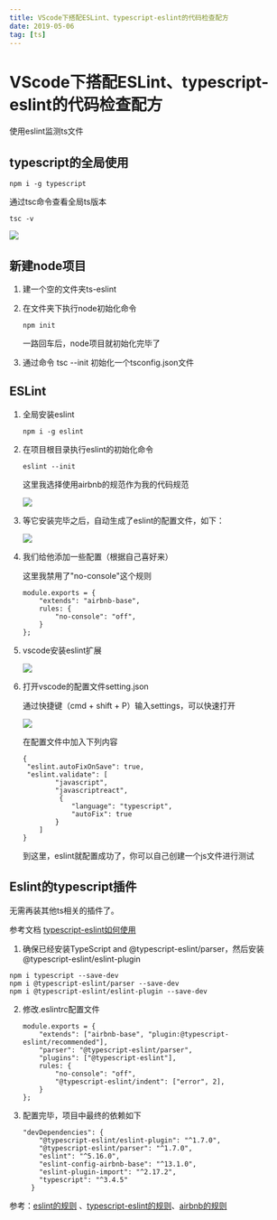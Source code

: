```yaml
---
title: VScode下搭配ESLint、typescript-eslint的代码检查配方
date: 2019-05-06
tag: [ts]
---
```


# VScode下搭配ESLint、typescript-eslint的代码检查配方

使用eslint监测ts文件

## typescript的全局使用

```
npm i -g typescript
```

通过tsc命令查看全局ts版本

```
tsc -v
```

![](https://images.pandaomeng.com/blog/tsc-v.png)

## 新建node项目

1. 建一个空的文件夹ts-eslint

2. 在文件夹下执行node初始化命令

   ```
   npm init
   ```

   一路回车后，node项目就初始化完毕了

3. 通过命令 tsc --init 初始化一个tsconfig.json文件

<!--more-->

## ESLint

1. 全局安装eslint

   ```
   npm i -g eslint
   ```

2. 在项目根目录执行eslint的初始化命令

   ```
   eslint --init
   ```

   这里我选择使用airbnb的规范作为我的代码规范

   ![](https://images.pandaomeng.com/blog/eslint--init2.png)

3. 等它安装完毕之后，自动生成了eslint的配置文件，如下：

   ![](https://images.pandaomeng.com/blog/after-eslint-init.png)

4. 我们给他添加一些配置（根据自己喜好来）

   这里我禁用了"no-console"这个规则

   ```
   module.exports = {
       "extends": "airbnb-base",
       rules: {
           "no-console": "off",
       }
   };
   ```

5. vscode安装eslint扩展

   ![](https://images.pandaomeng.com/blog/vscode-eslint-extension.png)

6. 打开vscode的配置文件setting.json

   通过快捷键（cmd + shift + P）输入settings，可以快速打开

   ![](https://images.pandaomeng.com/blog/vscode-setting.png)

   在配置文件中加入下列内容

   ```
   {
   	"eslint.autoFixOnSave": true,
   	"eslint.validate": [
           "javascript",
           "javascriptreact",
      	    {
               "language": "typescript",
               "autoFix": true
           }
       ]
   }
   ```

   到这里，eslint就配置成功了，你可以自己创建一个js文件进行测试


## Eslint的typescript插件

无需再装其他ts相关的插件了。

参考文档 [typescript-eslint如何使用](https://github.com/typescript-eslint/typescript-eslint/tree/master/packages/eslint-plugin#usage)

1.  确保已经安装TypeScript and @typescript-eslint/parser，然后安装@typescript-eslint/eslint-plugin

   ```
   npm i typescript --save-dev
   npm i @typescript-eslint/parser --save-dev
   npm i @typescript-eslint/eslint-plugin --save-dev
   ```

2. 修改.eslintrc配置文件

   ```
   module.exports = {
       "extends": ["airbnb-base", "plugin:@typescript-eslint/recommended"],
       "parser": "@typescript-eslint/parser",
       "plugins": ["@typescript-eslint"],
       rules: {
           "no-console": "off",
           "@typescript-eslint/indent": ["error", 2],
       }
   };
   ```

3. 配置完毕，项目中最终的依赖如下

   ```
   "devDependencies": {
       "@typescript-eslint/eslint-plugin": "^1.7.0",
       "@typescript-eslint/parser": "^1.7.0",
       "eslint": "^5.16.0",
       "eslint-config-airbnb-base": "^13.1.0",
       "eslint-plugin-import": "^2.17.2",
       "typescript": "^3.4.5"
     }
   ```



参考：[eslint的规则](https://eslint.org/docs/rules/) 、[typescript-eslint的规则](https://github.com/typescript-eslint/typescript-eslint/tree/v1.7.0/packages/eslint-plugin/docs/rules)、[airbnb的规则](https://github.com/airbnb/javascript)










